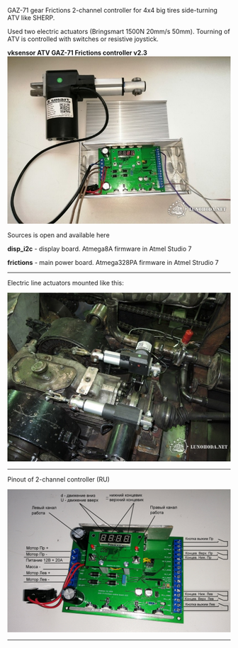 GAZ-71 gear Frictions 2-channel controller for 4x4 big tires side-turning ATV like SHERP.

Used two electric actuators (Bringsmart 1500N 20mm/s 50mm).  Tourning of ATV is controlled with switches or resistive joystick. 


**vksensor ATV GAZ-71 Frictions controller v2.3**
![Image alt](https://github.com/vkshardware/frictions/blob/master/main_view.jpg)

Sources is open and available here


**disp_i2c** - display board. Atmega8A firmware in Atmel Studio 7

**frictions** - main power board. Atmega328PA firmware in Atmel Strudio 7


****

Electric line actuators mounted like this: 


![Image alt](https://github.com/vkshardware/frictions/blob/master/mount_actuators.jpg)


****

Pinout of 2-channel controller (RU)

![Image alt](https://github.com/vkshardware/frictions/blob/master/pinout.jpg)

****

